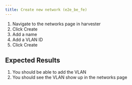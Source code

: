 ```yaml
---
title: Create new network (e2e_be_fe)
---
```

1. Navigate to the networks page in harvester
1. Click Create
1. Add a name
1. Add a VLAN ID
1. Click Create

## Expected Results
1. You should be able to add the VLAN
1. You should see the VLAN show up in the networks page
